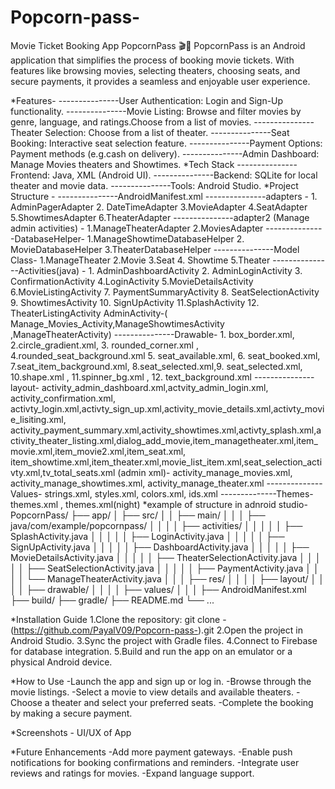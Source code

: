 # Popcorn-pass-
Movie Ticket Booking App
PopcornPass 🎬🍿
PopcornPass is an Android application that simplifies the process of booking movie tickets. With features like browsing movies, selecting theaters, choosing seats, and secure payments, it provides a seamless and enjoyable user experience. 

*Features-
---------------User Authentication: Login and Sign-Up functionality.
---------------Movie Listing: Browse and filter movies by genre, language, and ratings.Choose from a list of movies.
---------------Theater Selection: Choose from a list of theater.
---------------Seat Booking: Interactive seat selection feature.
---------------Payment Options: Payment methods (e.g.cash on delivery).
---------------Admin Dashboard: Manage Movies theaters and Showtimes.
*Tech Stack
---------------Frontend: Java, XML (Android UI).
---------------Backend: SQLite for local theater and movie data.
---------------Tools: Android Studio.
*Project Structure -
---------------AndroidManifest.xml
---------------adapters - 1. AdminPagerAdapter 2. DateTimeAdapter  3.MovieAdapter 4.SeatAdapter 5.ShowtimesAdapter 6.TheaterAdapter
---------------adapter2 (Manage admin activities) - 1.ManageTheaterAdapter 2.MoviesAdapter 
---------------DatabaseHelper- 1.ManageShowtimeDatabaseHelper 2. MovieDatabaseHelper 3.TheaterDatabaseHelper
---------------Model Class- 1.ManageTheater 2.Movie 3.Seat  4. Showtime 5.Theater 
---------------Activities(java) - 1. AdminDashboardActivity 2. AdminLoginActivity 3. ConfirmationActivity  4.LoginActivity 5.MovieDetailsActivity 6.MovieListingActivity 7. PaymentSummaryActivity 
                                  8. SeatSelectionActivity  9. ShowtimesActivity  10. SignUpActivity 11.SplashActivity  12. TheaterListingActivity
                                  AdminActivity-( Manage_Movies_Activity,ManageShowtimesActivity ,ManageTheaterActivity)
---------------Drawable- 1. box_border.xml, 2.circle_gradient.xml,  3. rounded_corner.xml , 4.rounded_seat_background.xml 5. seat_available.xml, 6. seat_booked.xml, 7.seat_item_background.xml, 
                          8.seat_selected.xml,9. seat_selected.xml, 10.shape.xml , 11.spinner_bg.xml , 12. text_background.xml
---------------layout- activity_admin_dashboard.xml,actvity_admin_login.xml, activity_confirmation.xml, activty_login.xml,activty_sign_up.xml,activity_movie_details.xml,activty_movie_lisiting.xml,
                       activity_payment_summary.xml,activity_showtimes.xml,activty_splash.xml,activity_theater_listing.xml,dialog_add_movie,item_managetheater.xml,item_movie.xml,item_movie2.xml,item_seat.xml,
                       item_showtime.xml,item_theater.xml,movie_list_item.xml,seat_selection_activty.xml,tv_total_seats.xml
                       (admin xml)- activity_manage_movies.xml, activity_manage_showtimes.xml, activity_manage_theater.xml
--------------Values- strings.xml, styles.xml, colors.xml, ids.xml
--------------Themes- themes.xml , themes.xml(night)
*example of structure in adnroid studio- 
PopcornPass/
├── app/
│   ├── src/
│   │   ├── main/
│   │   │   ├── java/com/example/popcornpass/
│   │   │   │   ├── activities/
│   │   │   │   │   ├── SplashActivity.java
│   │   │   │   │   ├── LoginActivity.java
│   │   │   │   │   ├── SignUpActivity.java
│   │   │   │   │   ├── DashboardActivity.java
│   │   │   │   │   ├── MovieDetailsActivity.java
│   │   │   │   │   ├── TheaterSelectionActivity.java
│   │   │   │   │   ├── SeatSelectionActivity.java
│   │   │   │   │   ├── PaymentActivity.java
│   │   │   │   └── ManageTheaterActivity.java
│   │   │   ├── res/
│   │   │   │   ├── layout/
│   │   │   │   ├── drawable/
│   │   │   │   ├── values/
│   │   │   ├── AndroidManifest.xml
├── build/
├── gradle/
├── README.md
└── ...


*Installation Guide
1.Clone the repository:
git clone -   (https://github.com/PayalV09/Popcorn-pass-).git
2.Open the project in Android Studio.
3.Sync the project with Gradle files.
4.Connect to Firebase for database integration.
5.Build and run the app on an emulator or a physical Android device.



*How to Use
-Launch the app and sign up or log in.
-Browse through the movie listings.
-Select a movie to view details and available theaters.
-Choose a theater and select your preferred seats.
-Complete the booking by making a secure payment.


*Screenshots -  UI/UX of App  









*Future Enhancements
-Add more payment gateways.
-Enable push notifications for booking confirmations and reminders.
-Integrate user reviews and ratings for movies.
-Expand language support.
